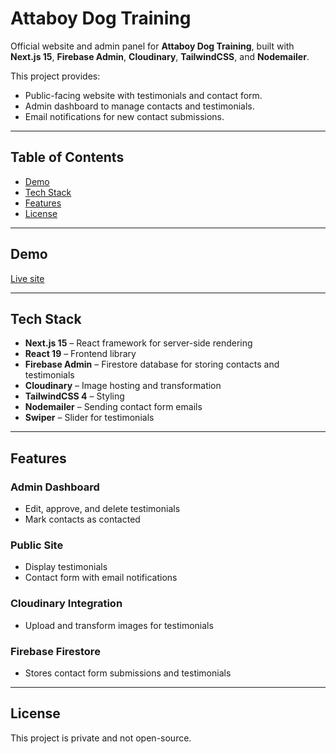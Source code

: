 # Attaboy Dog Training

Official website and admin panel for **Attaboy Dog Training**, built with **Next.js 15**, **Firebase Admin**, **Cloudinary**, **TailwindCSS**, and **Nodemailer**.

This project provides:

- Public-facing website with testimonials and contact form.
- Admin dashboard to manage contacts and testimonials.
- Email notifications for new contact submissions.

---

## Table of Contents

- [Demo](#demo)
- [Tech Stack](#tech-stack)
- [Features](#features)
- [License](#license)

---

## Demo

[Live site](https://attaboy-dog-training.vercel.app/)

---

## Tech Stack

- **Next.js 15** – React framework for server-side rendering
- **React 19** – Frontend library
- **Firebase Admin** – Firestore database for storing contacts and testimonials
- **Cloudinary** – Image hosting and transformation
- **TailwindCSS 4** – Styling
- **Nodemailer** – Sending contact form emails
- **Swiper** – Slider for testimonials

---

## Features

### Admin Dashboard

- Edit, approve, and delete testimonials
- Mark contacts as contacted

### Public Site

- Display testimonials
- Contact form with email notifications

### Cloudinary Integration

- Upload and transform images for testimonials

### Firebase Firestore

- Stores contact form submissions and testimonials

---

## License

This project is private and not open-source.
